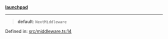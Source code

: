 [**launchpad**](index.md)

***

> **default**: `NextMiddleware`

Defined in: [src/middleware.ts:14](https://github.com/victorbratov/launchpad/blob/ba912ff5e4884ef55d41a8ab239f2bb8e81f8ecb/src/middleware.ts#L14)
